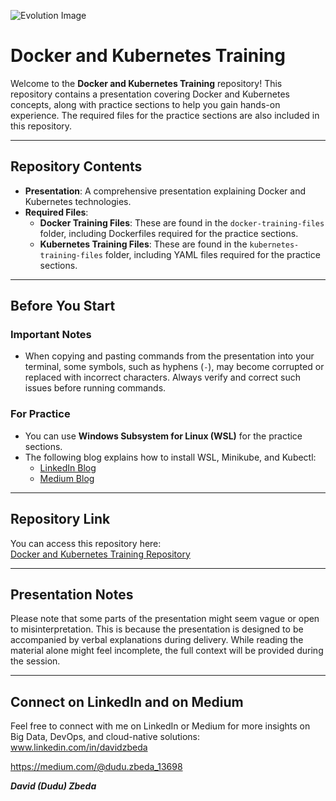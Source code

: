 ![Evolution Image](./Evolution.png)

# Docker and Kubernetes Training

Welcome to the **Docker and Kubernetes Training** repository! This repository contains a presentation covering Docker and Kubernetes concepts, along with practice sections to help you gain hands-on experience. The required files for the practice sections are also included in this repository.

---

## Repository Contents

- **Presentation**: A comprehensive presentation explaining Docker and Kubernetes technologies.
- **Required Files**:
  - **Docker Training Files**: These are found in the `docker-training-files` folder, including Dockerfiles required for the practice sections.
  - **Kubernetes Training Files**: These are found in the `kubernetes-training-files` folder, including YAML files required for the practice sections.

---

## Before You Start

### Important Notes
- When copying and pasting commands from the presentation into your terminal, some symbols, such as hyphens (`-`), may become corrupted or replaced with incorrect characters. Always verify and correct such issues before running commands.

### For Practice
- You can use **Windows Subsystem for Linux (WSL)** for the practice sections. 
- The following blog explains how to install WSL, Minikube, and Kubectl:
  - [LinkedIn Blog](https://www.linkedin.com/posts/davidzbeda_wsl2-seamlessly-install-ubuntu-os-docker-activity-724065160044670976-VCyn?utm_source=share&utm_medium=member_desktop)
  - [Medium Blog](https://medium.com/@dudu.zbeda_13698/wsl2-seamlessly-install-ubuntu-os-docker-and-kubernetes-on-windows-for-a-development-environment-13ce936a275c)

---

## Repository Link
You can access this repository here:  
[Docker and Kubernetes Training Repository](https://github.com/dzbeda/docker-and-Kubernetes-training.git)

---

## Presentation Notes
Please note that some parts of the presentation might seem vague or open to misinterpretation. This is because the presentation is designed to be accompanied by verbal explanations during delivery. While reading the material alone might feel incomplete, the full context will be provided during the session.

---

## Connect on LinkedIn and on Medium
Feel free to connect with me on LinkedIn or Medium for more insights on Big Data, DevOps, and cloud-native solutions:
www.linkedin.com/in/davidzbeda

https://medium.com/@dudu.zbeda_13698

***David (Dudu) Zbeda***
